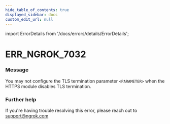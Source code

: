 ```yaml
---
hide_table_of_contents: true
displayed_sidebar: docs
custom_edit_url: null
---
```


import ErrorDetails from '/docs/errors/details/ErrorDetails';

# ERR_NGROK_7032

### Message
You may not configure the TLS termination parameter `<PARAMETER>` when the HTTPS module disables TLS termination.

### Further help
If you're having trouble resolving this error, please reach out to [support@ngrok.com](mailto:support@ngrok.com?subject=Help%20with%20ERR_NGROK_7032)

<ErrorDetails error='err_ngrok_7032' />
